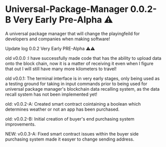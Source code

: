 # Universal-Package-Manager 0.0.2-B Very Early Pre-Alpha ⚠
A universal package manager that will change the playingfeild for developers and companies when making software!

Update log 0.0.2 Very Early PRE-Alpha ⚠⚠

old v0.0.0 :I have successfully made code that has the ability to upload data onto the block chain, now it is a matter of receiving it even when I figure that out I will still have many more kilometers to travel!

old v0.0.1: The terminal interface is in very early stages, only being used as a testing ground for taking in input commands prior to being used for universal package manager's blockchain data recalling system, as the data recall system has not been implemented yet!

old: v0.0.2-A: Created smart contract cointaining a boolean which determines weather or not an app has been purchased. 

old: v0.0.2-B: Initial creation of buyer's end purchasing system improvements.

NEW: v0.0.3-A: Fixed smart contract issues within the buyer side purchasing system made it easyer to change sending address.
